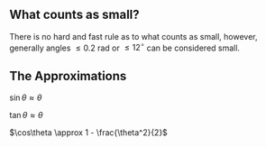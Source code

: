 ## What counts as small?
There is no hard and fast rule as to what counts as small, however, generally angles $\le 0.2$ rad or $\le 12^{\circ}$ can be considered small.

## The Approximations
$\sin\theta \approx \theta$

$\tan\theta \approx \theta$

$\cos\theta \approx 1 - \frac{\theta^2}{2}$